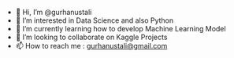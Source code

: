 - 👋 Hi, I’m @gurhanustali
- 👀 I’m interested in Data Science and also Python
- 🌱 I’m currently learning how to develop Machine Learning Model
- 💞️ I’m looking to collaborate on Kaggle Projects
- 📫 How to reach me : gurhanustali@gmail.com

<!---
gurhanustali/gurhanustali is a ✨ special ✨ repository because its `README.md` (this file) appears on your GitHub profile.
You can click the Preview link to take a look at your changes.
--->

